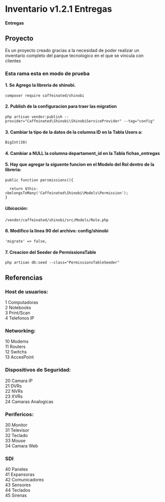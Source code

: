 # Inventario v1.2.1 Entregas
#### Entregas

## Proyecto
Es un proyecto creado gracias a la necesidad de poder realizar un inventario completo del parque tecnologico en el que se vincula con clientes

### Esta rama esta en  modo de prueba
####  1.  Se Agrego la libreria de shinobi.

  ```
  composer require caffeinated/shinobi
  ```

####  2.  Publish de la configuracion para traer las migration

  ```
  php artisan vendor:publish --provider="Caffeinated\Shinobi\ShinobiServiceProvider" --tag="config"
  ```

####  3.  Cambiar la tipo de la datos de la columna ID en la Tabla Users a:

  ```
  BigInt(20)
  ```

####  4.  Cambiar a NULL la columna departament_id en la Tabla fichas_entregas


####  5. Hay que agregar la siguente funcion en el Modelo del Rol dentro de la libreria:

  ```
  public function persmissions(){

    return $this->belongsToMany('Caffeinated\Shinobi\Models\Permission');
  }
  ```

#####  Ubicación:

  ```
  /vendor/caffeinated/shinobi/src/Models/Role.php
  ```

####  6. Modifico la linea 90 del archivo: config/shinobi


  ```
  'migrate' => false,
  ```

####  7. Creacion del Seeder de PermissionsTable

  ```
  php artisan db:seed --class="PermissionsTableSeeder"
  ```


## Referencias

### Host de usuarios:

  1 Computadoras <br>
  2 Notebooks <br>
  3 Print/Scan  <br>
  4 Telefonos IP  <br>

### Networking:

  10 Modems <br>
  11 Routers <br>
  12 Switchs <br>
  13 AccesPoint <br>  

### Dispositivos de Seguridad:

  20 Camara IP <br>
  21 DVRs <br>
  22 NVRs <br>
  23 XVRs <br>
  24 Camaras Analogicas <br>

### Perifericos:

  30 Monitor <br>
  31 Televisor <br>
  32 Teclado <br>
  33 Mouse <br>
  34 Camara Web <br>

### SDI

  40 Paneles <br>
  41 Expansoras <br>
  42 Comunicadores <br>
  43 Sensores <br>
  44 Teclados <br>
  45 Sirenas <br>
